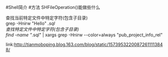#Shell简介
#方法 
SHFileOperation()能做些什么 

查找当前特定文件中特定字符(包含子目录)      
grep -Hnirw "Hello" *.sql    
查找特定文件中特定字符(包含子目录)  
find -name "*.sql" | xargs grep -Hnirw --color=always "pub_project_info_rel"  




link:http://tianmoboping.blog.163.com/blog/static/15739532200872611113848/

